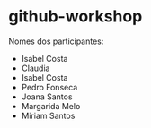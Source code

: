 # github-workshop

Nomes dos participantes:
- Isabel Costa
- Claudia
-   Isabel Costa
-   Pedro Fonseca
-   Joana Santos
-   Margarida Melo
-   Miriam Santos

